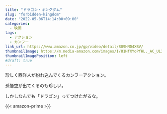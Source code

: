 ```yaml
---
title: "ドラゴン・キングダム"
slug: "forbidden-kingdom"
date: "2022-05-06T14:14:00+09:00"
categories:
  - 映画
tags:
  - アクション
  - カンフー
link_url: https://www.amazon.co.jp/gp/video/detail/B09HND4XBV/
thumbnailImage: https://m.media-amazon.com/images/I/81HfXYoPfHL._AC_UL320_.jpg
thumbnailImagePosition: left
#draft: true
---
```

珍しく西洋人が紛れ込んでくるカンフーアクション。
<!--more-->
孫悟空が出てくるのも珍しい。

しかしなんでも「ドラゴン」ってつけたがるな。

{{< amazon-prime >}}
